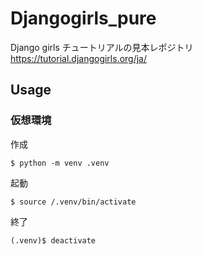 # Djangogirls_pure

Django girls チュートリアルの見本レポジトリ
https://tutorial.djangogirls.org/ja/

## Usage
### 仮想環境

作成
```
$ python -m venv .venv
```

起動
```
$ source /.venv/bin/activate
```

終了
```
(.venv)$ deactivate
```

